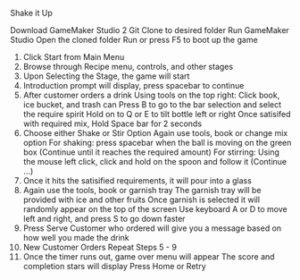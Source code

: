 Shake it Up

Download GameMaker Studio 2
Git Clone to desired folder
Run GameMaker Studio
Open the cloned folder
Run or press F5 to boot up the game

1. Click Start from Main Menu
2. Browse through Recipe menu, controls, and other stages
3. Upon Selecting the Stage, the game will start
4. Introduction prompt will display, press spacebar to continue
5. After customer orders a drink
  Using tools on the top right: Click book, ice bucket, and trash can
  Press B to go to the bar selection and select the require spirit
  Hold on to Q or E to tilt bottle left or right
  Once satisifed with required mix, Hold Space bar for 2 seconds
6. Choose either Shake or Stir Option
  Again use tools, book or change mix option
  For shaking: press spacebar when the ball is moving on the green box (Continue until it reaches the required amount)
  For stirring: Using the mouse left click, click and hold on the spoon and follow it (Continue ...)
7. Once it hits the satisified requirements, it will pour into a glass
8. Again use the tools, book or garnish tray
  The garnish tray will be provided with ice and other fruits
  Once garnish is selected it will randomly appear on the top of the screen
  Use keyboard A or D to move left and right, and press S to go down faster
9. Press Serve
  Customer who ordered will give you a message based on how well you made the drink
10. New Customer Orders
  Repeat Steps 5 - 9
11. Once the timer runs out, game over menu will appear
  The score and completion stars will display
  Press Home or Retry
